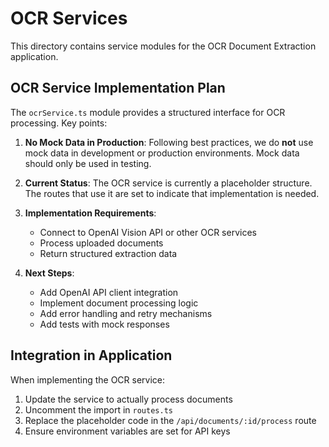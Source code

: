 # OCR Services

This directory contains service modules for the OCR Document Extraction application.

## OCR Service Implementation Plan

The `ocrService.ts` module provides a structured interface for OCR processing. Key points:

1. **No Mock Data in Production**: Following best practices, we do **not** use mock data in development or production environments. Mock data should only be used in testing.

2. **Current Status**: The OCR service is currently a placeholder structure. The routes that use it are set to indicate that implementation is needed.

3. **Implementation Requirements**:
   - Connect to OpenAI Vision API or other OCR services
   - Process uploaded documents 
   - Return structured extraction data

4. **Next Steps**:
   - Add OpenAI API client integration
   - Implement document processing logic
   - Add error handling and retry mechanisms
   - Add tests with mock responses

## Integration in Application

When implementing the OCR service:

1. Update the service to actually process documents
2. Uncomment the import in `routes.ts`
3. Replace the placeholder code in the `/api/documents/:id/process` route
4. Ensure environment variables are set for API keys 